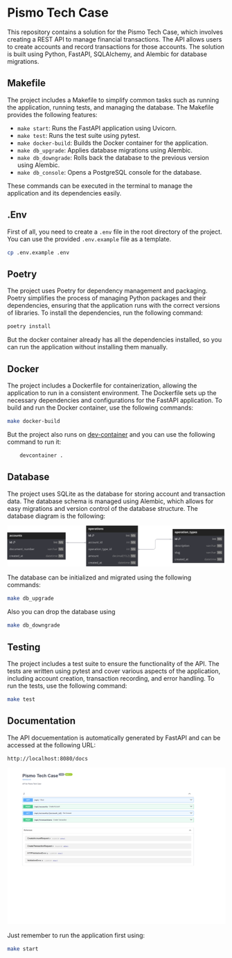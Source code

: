 # Pismo Tech Case 

This repository contains a solution for the Pismo Tech Case, which involves creating a REST API to manage financial transactions. The API allows users to create accounts and record transactions for those accounts. The solution is built using Python, FastAPI, SQLAlchemy, and Alembic for database migrations.

## Makefile 
The project includes a Makefile to simplify common tasks such as running the application, running tests, and managing the database. The Makefile provides the following features:
- `make start`: Runs the FastAPI application using Uvicorn.
- `make test`: Runs the test suite using pytest.
- `make docker-build`: Builds the Docker container for the application.
- `make db_upgrade`: Applies database migrations using Alembic.
- `make db_downgrade`: Rolls back the database to the previous version using Alembic.
- `make db_console`: Opens a PostgreSQL console for the database.

These commands can be executed in the terminal to manage the application and its dependencies easily.

## .Env
First of all, you need to create a `.env` file in the root directory of the project. You can use the provided `.env.example` file as a template. 

```bash
cp .env.example .env
```

## Poetry 
The project uses Poetry for dependency management and packaging. Poetry simplifies the process of managing Python packages and their dependencies, ensuring that the application runs with the correct versions of libraries.
To install the dependencies, run the following command:

```bash
poetry install
```

But the docker container already has all the dependencies installed, so you can run the application without installing them manually.

## Docker 
The project includes a Dockerfile for containerization, allowing the application to run in a consistent environment. The Dockerfile sets up the necessary dependencies and configurations for the FastAPI application.
To build and run the Docker container, use the following commands:

```bash
make docker-build
```

But the project also runs on [dev-container](https://code.visualstudio.com/docs/devcontainers/containers) and you can use the following command to run it: 
```bash	
    devcontainer . 
```

## Database 
The project uses SQLite as the database for storing account and transaction data. The database schema is managed using Alembic, which allows for easy migrations and version control of the database structure.
The database diagram is the following: 


![Database Diagram](./assets/database-diagram.svg)

The database can be initialized and migrated using the following commands:

```bash
make db_upgrade
```

Also you can drop the database using 

```bash
make db_downgrade
```

## Testing 
The project includes a test suite to ensure the functionality of the API. The tests are written using pytest and cover various aspects of the application, including account creation, transaction recording, and error handling.
To run the tests, use the following command:

```bash
make test
```

## Documentation
The API docuementation is automatically generated by FastAPI and can be accessed at the following URL:

```
http://localhost:8080/docs
```

![API Documentation](./assets/api-docs.png)

Just remember to run the application first using:

```bash
make start
```
